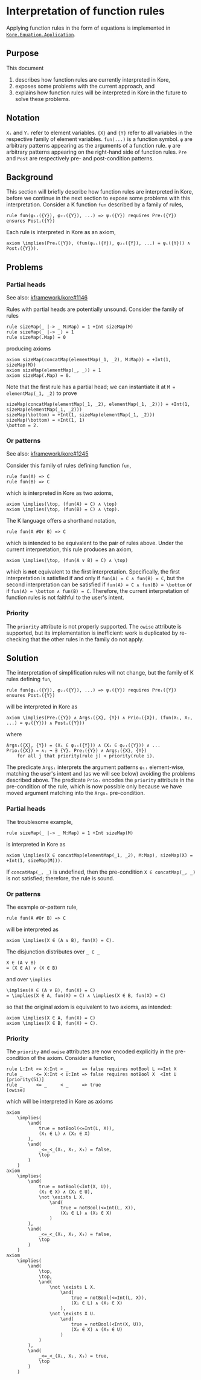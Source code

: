 # Interpretation of function rules

Applying function rules in the form of equations is implemented in [`Kore.Equation.Application`](https://github.com/kframework/kore/blob/master/kore/src/Kore/Equation/Application.hs).

## Purpose

This document

1. describes how function rules are currently interpreted in Kore,
1. exposes some problems with the current approach, and
1. explains how function rules will be interpreted in Kore in the future to solve these problems.

## Notation

`Xᵢ` and `Yᵢ` refer to element variables.
`{X}` and `{Y}` refer to all variables in the respective family of element variables.
`fun(...)` is a function symbol.
`φ` are arbitrary patterns appearing as the arguments of a function rule.
`ψ` are arbitrary patterns appearing on the right-hand side of function rules.
`Pre` and `Post` are respectively pre- and post-condition patterns.

## Background

This section will briefly describe how function rules are interpreted in Kore,
before we continue in the next section to expose some problems with this interpretation.
Consider a K function `fun` described by a family of rules,

```.k
rule fun(φ₁ᵢ({Y}), φ₂ᵢ({Y}), ...) => ψᵢ({Y}) requires Preᵢ({Y}) ensures Postᵢ({Y})
```

Each rule is interpreted in Kore as an axiom,

```.kore
axiom \implies(Preᵢ({Y}), (fun(φ₁ᵢ({Y}), φ₂ᵢ({Y}), ...) = ψᵢ({Y})) ∧ Postᵢ({Y})).
```

## Problems

### Partial heads

See also: [kframework/kore#1146](https://github.com/kframework/kore/issues/1146)

Rules with partial heads are potentially unsound.
Consider the family of rules

```.k
rule sizeMap(_ |-> _ M:Map) = 1 +Int sizeMap(M)
rule sizeMap(_ |-> _) = 1
rule sizeMap(.Map) = 0
```

producing axioms

```.kore
axiom sizeMap(concatMap(elementMap(_1, _2), M:Map)) = +Int(1, sizeMap(M))
axiom sizeMap(elementMap(_, _)) = 1
axiom sizeMap(.Map) = 0.
```

Note that the first rule has a partial head;
we can instantiate it at `M = elementMap(_1, _2)` to prove

```.kore
sizeMap(concatMap(elementMap(_1, _2), elementMap(_1, _2))) = +Int(1, sizeMap(elementMap(_1, _2)))
sizeMap(\bottom) = +Int(1, sizeMap(elementMap(_1, _2)))
sizeMap(\bottom) = +Int(1, 1)
\bottom = 2.
```

### Or patterns

See also: [kframework/kore#1245](https://github.com/kframework/kore/issues/1245)

Consider this family of rules defining function `fun`,

```.k
rule fun(A) => C
rule fun(B) => C
```

which is interpreted in Kore as two axioms,

```.kore
axiom \implies(\top, (fun(A) = C) ∧ \top)
axiom \implies(\top, (fun(B) = C) ∧ \top).
```

The K language offers a shorthand notation,

```.k
rule fun(A #Or B) => C
```

which is intended to be equivalent to the pair of rules above.
Under the current interpretation, this rule produces an axiom,

```.kore
axiom \implies(\top, (fun(A ∨ B) = C) ∧ \top)
```

which is **not** equivalent to the first interpretation.
Specifically, the first interpretation is satisfied if and only if
`fun(A) = C ∧ fun(B) = C`,
but the second interpretation can be satisfied if
`fun(A) = C ∧ fun(B) = \bottom`
or if
`fun(A) = \bottom ∧ fun(B) = C`.
Therefore, the current interpretation of function rules is not faithful to the user's intent.

### Priority

The `priority` attribute is not properly supported.
The `owise` attribute is supported, but its implementation is inefficient:
work is duplicated by re-checking that the other rules in the family do not apply.

## Solution

The interpretation of simplification rules will not change,
but the family of K rules defining `fun`,

```.k
rule fun(φ₁ᵢ({Y}), φ₂ᵢ({Y}), ...) => ψᵢ({Y}) requires Preᵢ({Y}) ensures Postᵢ({Y})
```

will be interpreted in Kore as

```.kore
axiom \implies(Preᵢ({Y}) ∧ Argsᵢ({X}, {Y}) ∧ Prioᵢ({X}), (fun(X₁, X₂, ...) = ψᵢ({Y})) ∧ Postᵢ({Y}))
```

where

```.kore
Argsᵢ({X}, {Y}) = (X₁ ∈ φ₁ᵢ({Y})) ∧ (X₂ ∈ φ₂ᵢ({Y})) ∧ ...
Prioᵢ({X}) = ∧ⱼ ¬ ∃ {Y}. Preⱼ({Y}) ∧ Argsⱼ({X}, {Y})
    for all j that priority(rule j) < priority(rule i).
```

The predicate `Argsᵢ` interprets the argument patterns `φ₁ᵢ` element-wise,
matching the user's intent and (as we will see below) avoiding the problems described above.
The predicate `Prioᵢ` encodes the `priority` attribute in the pre-condition of the rule,
which is now possible only because we have moved argument matching into the `Argsᵢ` pre-condition.

### Partial heads

The troublesome example,

```.k
rule sizeMap(_ |-> _ M:Map) = 1 +Int sizeMap(M)
```

is interpreted in Kore as

```.kore
axiom \implies(X ∈ concatMap(elementMap(_1, _2), M:Map), sizeMap(X) = +Int(1, sizeMap(M))).
```

If `concatMap(_, _)` is undefined,
then the pre-condition `X ∈ concatMap(_, _)` is not satisfied;
therefore, the rule is sound.

### Or patterns

The example or-pattern rule,

```.k
rule fun(A #Or B) => C
```

will be interpreted as

```.kore
axiom \implies(X ∈ (A ∨ B), fun(X) = C).
```

The disjunction distributes over `_ ∈ _`

```.kore
X ∈ (A ∨ B)
= (X ∈ A) ∨ (X ∈ B)
```

and over `\implies`

```.kore
\implies(X ∈ (A ∨ B), fun(X) = C)
= \implies(X ∈ A, fun(X) = C) ∧ \implies(X ∈ B, fun(X) = C)
```

so that the original axiom is equivalent to two axioms, as intended:

```.kore
axiom \implies(X ∈ A, fun(X) = C)
axiom \implies(X ∈ B, fun(X) = C).
```

### Priority

The `priority` and `owise` attributes are now encoded explicitly in the
pre-condition of the axiom.
Consider a function,

```.k
rule L:Int <= X:Int < _     => false requires notBool L <=Int X
rule _     <= X:Int < U:Int => false requires notBool X  <Int U [priority(51)]
rule _     <= _     < _     => true                             [owise]
```

which will be interpreted in Kore as axioms

```.kore
axiom
    \implies(
        \and(
            true = notBool(<=Int(L, X)),
            (X₁ ∈ L) ∧ (X₂ ∈ X)
        ),
        \and(
            _<=_<_(X₁, X₂, X₃) = false,
            \top
        )
    )
axiom
    \implies(
        \and(
            true = notBool(<Int(X, U)),
            (X₂ ∈ X) ∧ (X₃ ∈ U),
            \not \exists L X.
                \and(
                    true = notBool(<=Int(L, X)),
                    (X₁ ∈ L) ∧ (X₂ ∈ X)
                )
        ),
        \and(
            _<=_<_(X₁, X₂, X₃) = false,
            \top
        )
    )
axiom
    \implies(
        \and(
            \top,
            \top,
            \and(
                \not \exists L X.
                    \and(
                        true = notBool(<=Int(L, X)),
                        (X₁ ∈ L) ∧ (X₂ ∈ X)
                    ),
                \not \exists X U.
                    \and(
                        true = notBool(<Int(X, U)),
                        (X₂ ∈ X) ∧ (X₃ ∈ U)
                    )
            )
        ),
        \and(
            _<=_<_(X₁, X₂, X₃) = true,
            \top
        )
    )
```
